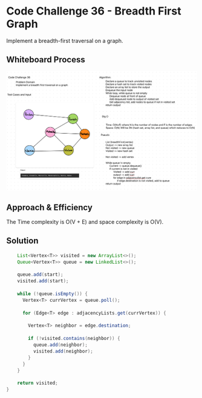 # Code Challenge 36 - Breadth First Graph
Implement a breadth-first traversal on a graph.

## Whiteboard Process
![whiteboard](cc36.png)

## Approach & Efficiency
The Time complexity is O(V + E) and space complexity is O(V).
## Solution
```java
    List<Vertex<T>> visited = new ArrayList<>();
    Queue<Vertex<T>> queue = new LinkedList<>();

    queue.add(start);
    visited.add(start);

    while (!queue.isEmpty()) {
      Vertex<T> currVertex = queue.poll();

      for (Edge<T> edge : adjacencyLists.get(currVertex)) {

        Vertex<T> neighbor = edge.destination;

        if (!visited.contains(neighbor)) {
          queue.add(neighbor);
          visited.add(neighbor);
        }
      }
    }

    return visited;
}
```